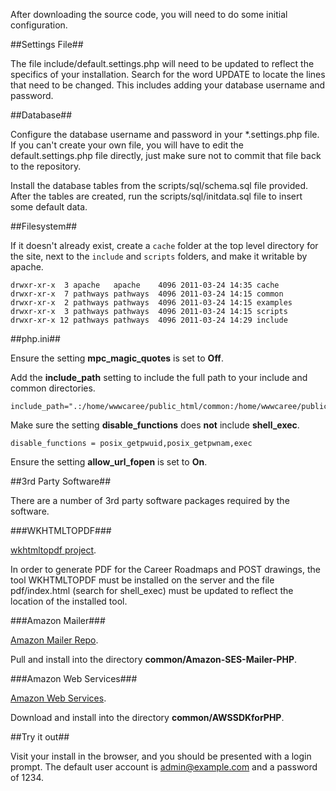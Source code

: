After downloading the source code, you will need to do some initial configuration.

##Settings File##

The file include/default.settings.php will need to be updated to reflect the specifics of your installation. Search for the word
UPDATE to locate the lines that need to be changed. This includes adding your database username and password.

##Database##

Configure the database username and password in your *.settings.php file. If you can't create your own file, you will have to edit the default.settings.php file directly, just make sure not to commit that file back to the repository.

Install the database tables from the scripts/sql/schema.sql file provided. After the tables are created, run the scripts/sql/initdata.sql file to insert some default data.

##Filesystem##

If it doesn't already exist, create a `cache` folder at the top level directory for the site, next to the `include` and `scripts` folders, and make it writable by apache.

```
drwxr-xr-x  3 apache   apache    4096 2011-03-24 14:35 cache
drwxr-xr-x  7 pathways pathways  4096 2011-03-24 14:15 common
drwxr-xr-x  2 pathways pathways  4096 2011-03-24 14:15 examples
drwxr-xr-x  3 pathways pathways  4096 2011-03-24 14:15 scripts
drwxr-xr-x 12 pathways pathways  4096 2011-03-24 14:29 include
```

##php.ini##

Ensure the setting __mpc_magic_quotes__ is set to __Off__.

Add the __include_path__ setting to include the full path to your include and common directories. 
```
include_path=".:/home/wwwcaree/public_html/common:/home/wwwcaree/public_html/include"
```

Make sure the setting __disable_functions__ does __not__ include __shell_exec__.
```
disable_functions = posix_getpwuid,posix_getpwnam,exec
```

Ensure the setting __allow_url_fopen__ is set to __On__.

##3rd Party Software##

There are a number of 3rd party software packages required by the software.

###WKHTMLTOPDF###

[wkhtmltopdf project](http://code.google.com/p/wkhtmltopdf/). 

In order to generate PDF for the Career Roadmaps and POST drawings, the tool WKHTMLTOPDF must be installed on the server and the file
pdf/index.html (search for shell_exec) must be updated to reflect the location of the installed tool. 

###Amazon Mailer###

[Amazon Mailer Repo](https://github.com/geoloqi/Amazon-SES-Mailer-PHP). 

Pull and install into the directory __common/Amazon-SES-Mailer-PHP__.

###Amazon Web Services###

[Amazon Web Services](http://aws.amazon.com/sdkforphp/).

Download and install into the directory __common/AWSSDKforPHP__.

##Try it out##

Visit your install in the browser, and you should be presented with a login prompt. The default user account is admin@example.com and a password of 1234. 
